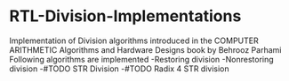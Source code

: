# RTL-Division-Implementations
Implementation of Division algorithms introduced in the COMPUTER  ARITHMETIC  Algorithms and Hardware Designs book by Behrooz Parhami
Following algorithms are implemented
-Restoring division
-Nonrestoring division
-#TODO STR Division
-#TODO Radix 4 STR division
